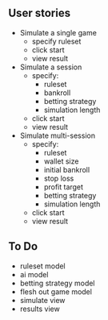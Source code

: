 User stories
------------
* Simulate a single game
  + specify ruleset
  + click start
  + view result
* Simulate a session
  + specify:
    - ruleset
    - bankroll
    - betting strategy
    - simulation length
  + click start
  + view result
* Simulate multi-session
  + specify:
    - ruleset
    - wallet size
    - initial bankroll
    - stop loss
    - profit target
    - betting strategy
    - simulation length
  + click start
  + view result

To Do
-----
* ruleset model
* ai model
* betting strategy model
* flesh out game model
* simulate view
* results view